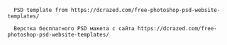       
      PSD template from https://dcrazed.com/free-photoshop-psd-website-templates/
      
      Верстка бесплатного PSD макета с сайта https://dcrazed.com/free-photoshop-psd-website-templates/
